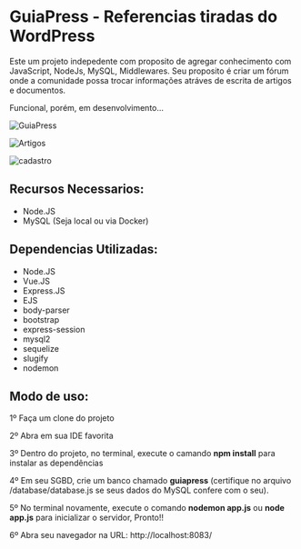 # GuiaPress - Referencias tiradas do WordPress

Este um projeto indepedente com proposito de agregar conhecimento com JavaScript, NodeJs, MySQL, Middlewares. Seu proposito é criar um fórum onde a comunidade possa trocar informações atráves de escrita de artigos e documentos.

Funcional, porém, em desenvolvimento...


![GuiaPress](https://github.com/ChrigorG/GuiaPress/assets/99369312/b0b76d6d-05ee-49d3-a18b-c434cfb2d9cc)

![Artigos](https://github.com/ChrigorG/GuiaPress/assets/99369312/17d245b1-7dff-46da-98ff-cb3751455741)

![cadastro](https://github.com/ChrigorG/GuiaPress/assets/99369312/ae3de69e-09a3-44c8-8ada-b864561e63a8)


## Recursos Necessarios:
- Node.JS
- MySQL (Seja local ou via Docker)
 
## Dependencias Utilizadas:
- Node.JS
- Vue.JS
- Express.JS
- EJS
- body-parser
- bootstrap
- express-session
- mysql2
- sequelize
- slugify
- nodemon

## Modo de uso: 

1º Faça um clone do projeto

2º Abra em sua IDE favorita  

3º Dentro do projeto, no terminal, execute o camando **npm install** para instalar as dependências

4º Em seu SGBD, crie um banco chamado **guiapress** (certifique no arquivo /database/database.js se seus dados do MySQL confere com o seu).

5º No terminal novamente, execute o comando **nodemon app.js** ou **node app.js** para inicializar o servidor, Pronto!!

6º Abra seu navegador na URL: http://localhost:8083/
